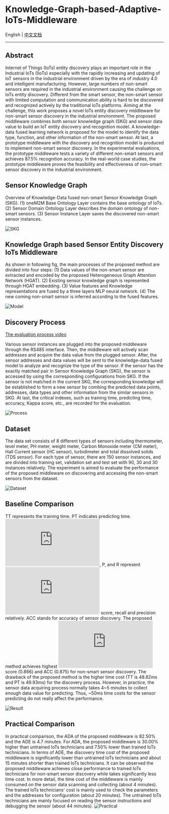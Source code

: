 # Knowledge-Graph-based-Adaptive-IoTs-Middleware

English | [中文文档](README_zh.md)

***
## Abstract
Internet of Things (IoTs) entity discovery plays an important role in the Industrial IoTs (IIoTs) especially with the rapidly increasing and updating of IoT sensors in the industrial environment driven by the era of industry 4.0 and intelligent manufacturing.
However, large numbers of non-smart sensors are required in the industrial environment causing the challenge on IoTs entity discovery.
Different from the smart sensor, the non-smart sensor with limited computation and communication ability is hard to be discovered and recognized actively by the traditional IoTs platforms.
Aiming at the challenge, this work proposes a novel IoTs entity discovery middleware for non-smart sensor discovery in the industrial environment.
The proposed middleware combines both sensor knowledge graph (SKG) and sensor data value to build an IoT entity discovery and recognition model.
A knowledge-data fused learning network is proposed for the model to identify the data type, function, and other information of the non-smart sensor.
At last, a prototype middleware with the discovery and recognition model is produced to implement non-smart sensor discovery.
In the experimental evaluations, the prototype middleware tests a variety of different non-smart sensors and achieves 87.5\% recognition accuracy. 
In the real-world case studies, the prototype middleware proves the feasibility and effectiveness of non-smart sensor discovery in the industrial environment.

## Sensor Knowledge Graph
Overview of Knowledge-Data fused non-smart Sensor Knowledge Graph (SKG). (1) oneM2M Base Ontology Layer contains the base ontology of IoTs. (2) Sensor Domain Ontology Layer describes the domain ontology of non-smart sensors. (3) Sensor Instance Layer saves the discovered non-smart sensor instances.

![SKG](http://43.228.77.195:8083/pic/paper/en/kg.jpg)

## Knowledge Graph based Sensor Entity Discovery IoTs Middleware
As shown in following fig, the main processes of the proposed method are divided into four steps: (1) Data values of the non-smart sensor are extracted and encoded by the proposed Heterogeneous Graph Attention Network (HGAT). (2) Existing sensor knowledge graph is represented through HGAT embedding. (3) Value features and Knowledge representations are fused by a three layers MLP neural network. (4) The new coming non-smart sensor is inferred according to the fused features.

![Model](http://43.228.77.195:8083/pic/paper/en/model.png)

## Discovery Process

[The evaluation process video](http://43.228.77.195:8083/pic/paper/en/discovery_video.mp4)

Various sensor instances are plugged into the proposed middleware through the RS485 interface. Then, the middleware will actively scan addresses and acquire the data value from the plugged sensor. After, the sensor addresses and data values will be sent to the knowledge-data fused model to analyze and recognize the type of the sensor. If the sensor has the exactly matched pair in Sensor Knowledge Graph (SKG), the sensor is accessed by using the corresponding configurations from SKG. If the sensor is not matched in the current SKG, the corresponding knowledge will be established to form a new sensor by combing the predicted data points, addresses, data types and other information from the similar sensors in SKG.
At last, the critical indexes, such as training time, predicting time, accuracy, Kappa score, etc., are recorded for the evaluation.

![Process](http://43.228.77.195:8083/pic/paper/en/model.png)

## Dataset
The data set consists of 8 different types of sensors including thermometer, level meter, PH meter, weight meter, Carbon Monoxide meter (CM meter), Hall Current sensor (HC sensor), turbidimeter and total dissolved solids (TDS sensor).  For each type of sensor, there are 150 sensor instances, and are divided into training set, validation set and test set with 90, 30 and 30 instances relatively. The experiment is aimed to evaluate the performance of the proposed middleware on discovering and accessing the non-smart sensors from the dataset.

![Dataset](http://43.228.77.195:8083/pic/paper/en/dataset.png)

## Baseline Comparison
TT represents the training time. PT indicates predicting time. ![](http://latex.codecogs.com/svg.latex?F_1), P, and R represent ![](http://latex.codecogs.com/svg.latex?F_1) score, recall and precision relatively. ACC stands for accuracy of sensor discovery. The proposed method achieves highest ![](http://latex.codecogs.com/svg.latex?F_1) score (0.866) and ACC (0.875) for non-smart sensor discovery. 
The drawback of the proposed method is the higher time cost (TT is 48.82ms and PT is 49.93ms) for the discovery process.
However, in practice, the sensor data acquiring process normally takes 4~5 minutes to collect enough data value for predicting. Thus, ~50ms time costs for the sensor predicting do not really affect the performance.

![Result](http://43.228.77.195:8083/pic/paper/en/result.png)

## Practical Comparison
In practical comparison, the ADA of the proposed middleware is 82.50\% and the ADE is 4.7 minutes. For ADA, the proposed middleware is 30.00\% higher than untrained IoTs technicians and 7.50\% lower than trained IoTs technicians. In terms of ADE, the discovery time cost of the proposed middleware is significantly lower than untrained IoTs technicians and about 15 minutes shorter than trained IoTs technicians. 
It can be observed the proposed middleware achieves close performance to trained IoTs technicians for non-smart sensor discovery while takes significantly less time cost. 
In more detail, the time cost of the middleware is mainly consumed on the sensor data scanning and collecting (about 4 minutes). The trained IoTs technicians' cost is mainly used to check the parameters and the addresses for configuration (about 20 minutes). The untrained IoTs technicians are mainly focused on reading the sensor instructions and debugging the sensor (about 44 minutes).
![Practical](http://43.228.77.195:8083/pic/paper/en/compare.png)